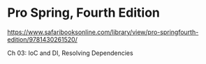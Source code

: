 # Pro Spring, Fourth Edition

https://www.safaribooksonline.com/library/view/pro-springfourth-edition/9781430261520/

Ch 03: IoC and DI, Resolving Dependencies
